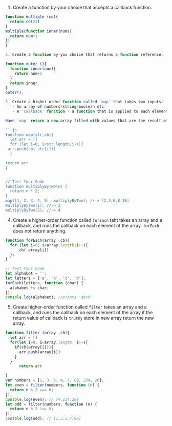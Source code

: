 1. Create a function by your choice that accepts a callback function.
```js
function multiple (cd){
  return cd(21)
}
multiple(function inner(num){
  return num+1
})
}

2. Create a function by you choice that returns a function reference.

function outer (){
  function inner(num){
    return num+1
  }
  return inner
}
outer();

3. Create a higher order function called `map` that takes two inputs:
   - An array of numbers/string/boolean etc
   - A 'callback' function - a function that is applied to each element of the array (inside of the function 'map')

Have `map` return a new array filled with values that are the result of the 'callback' function on each element of the input array.

```js
function map(str,cb){
  let arr = []
  for (let i=0; i<str.length;i++){
 arr.push(cb( str[i]))
  }

return arr
}


// Test Your Code
function multiplyByTwo(n) {
  return n * 2;
}
map([1, 2, 3, 4, 5], multiplyByTwo); //-> [2,4,6,8,10]
multiplyByTwo(1); //-> 2
multiplyByTwo(2); //-> 4
```

4. Create a higher-order function called `forEach` taht takes an array and a callback, and runs the callback on each element of the array. `forEach` does not return anything.

```js
function forEach(array ,cb){
  for (let i=0; i<array.length;i++){
      cb( array[i])
  };
}

// Test Your Code
let alphabet = '';
let letters = ['a', 'b', 'c', 'd'];
forEach(letters, function (char) {
  alphabet += char;
});
console.log(alphabet); //prints 'abcd'
```

5. Create higher-order function called `filter` takes an array and a callback, and runs the callback on each element of the array if the return value of callback is `truthy` store in new array return the new array.

```js
function filter (array ,cb){
  let arr = []
  for(let i=0; i<array.length; i++){
    if(cb(array[i])){
      arr.push(array[i])
    }
  }
      return arr

}
var numbers = [1, 3, 5, 4, 7, 89, 234, 20];
let even = filter(numbers, function (n) {
  return n % 2 === 0;
});
console.log(even); // [4,234,20]
let odd = filter(numbers, function (n) {
  return n % 2 !== 0;
});
console.log(odd); // [1,3,5,7,89]
```
